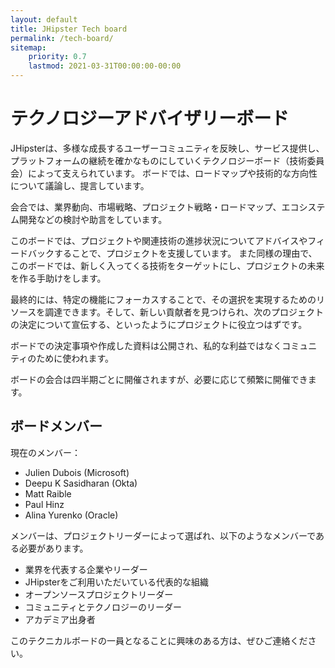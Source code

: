 ```yaml
---
layout: default
title: JHipster Tech board
permalink: /tech-board/
sitemap:
    priority: 0.7
    lastmod: 2021-03-31T00:00:00-00:00
---
```


# テクノロジーアドバイザリーボード

JHipsterは、多様な成長するユーザーコミュニティを反映し、サービス提供し、プラットフォームの継続を確かなものにしていくテクノロジーボード（技術委員会）によって支えられています。
ボードでは、ロードマップや技術的な方向性について議論し、提言しています。

会合では、業界動向、市場戦略、プロジェクト戦略・ロードマップ、エコシステム開発などの検討や助言をしています。

このボードでは、プロジェクトや関連技術の進捗状況についてアドバイスやフィードバックすることで、プロジェクトを支援しています。
また同様の理由で、このボードでは、新しく入ってくる技術をターゲットにし、プロジェクトの未来を作る手助けをします。

最終的には、特定の機能にフォーカスすることで、その選択を実現するためのリソースを調達できます。そして、新しい貢献者を見つけられ、次のプロジェクトの決定について宣伝する、といったようにプロジェクトに役立つはずです。

ボードでの決定事項や作成した資料は公開され、私的な利益ではなくコミュニティのために使われます。

ボードの会合は四半期ごとに開催されますが、必要に応じて頻繁に開催できます。

## ボードメンバー

現在のメンバー：
* Julien Dubois (Microsoft)
* Deepu K Sasidharan (Okta)
* Matt Raible
* Paul Hinz
* Alina Yurenko (Oracle)

メンバーは、プロジェクトリーダーによって選ばれ、以下のようなメンバーである必要があります。
* 業界を代表する企業やリーダー
* JHipsterをご利用いただいている代表的な組織
* オープンソースプロジェクトリーダー
* コミュニティとテクノロジーのリーダー
* アカデミア出身者

このテクニカルボードの一員となることに興味のある方は、ぜひご連絡ください。
